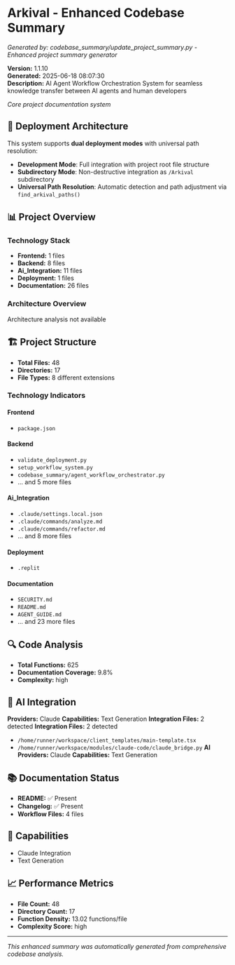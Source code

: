 # Arkival - Enhanced Codebase Summary

*Generated by: codebase_summary/update_project_summary.py - Enhanced project summary generator*

**Version:** 1.1.10  
**Generated:** 2025-06-18 08:07:30  
**Description:** AI Agent Workflow Orchestration System for seamless knowledge transfer between AI agents and human developers

*Core project documentation system*

## 🚀 Deployment Architecture

This system supports **dual deployment modes** with universal path resolution:
- **Development Mode**: Full integration with project root file structure
- **Subdirectory Mode**: Non-destructive integration as `/Arkival` subdirectory
- **Universal Path Resolution**: Automatic detection and path adjustment via `find_arkival_paths()`

## 📊 Project Overview

### Technology Stack
- **Frontend:** 1 files
- **Backend:** 8 files
- **Ai_Integration:** 11 files
- **Deployment:** 1 files
- **Documentation:** 26 files

### Architecture Overview
Architecture analysis not available

## 🏗 Project Structure

- **Total Files:** 48
- **Directories:** 17
- **File Types:** 8 different extensions

### Technology Indicators

#### Frontend
- `package.json`

#### Backend
- `validate_deployment.py`
- `setup_workflow_system.py`
- `codebase_summary/agent_workflow_orchestrator.py`
- ... and 5 more files

#### Ai_Integration
- `.claude/settings.local.json`
- `.claude/commands/analyze.md`
- `.claude/commands/refactor.md`
- ... and 8 more files

#### Deployment
- `.replit`

#### Documentation
- `SECURITY.md`
- `README.md`
- `AGENT_GUIDE.md`
- ... and 23 more files

## 🔍 Code Analysis

- **Total Functions:** 625
- **Documentation Coverage:** 9.8%
- **Complexity:** high

## 🤖 AI Integration

**Providers:** Claude
**Capabilities:** Text Generation
**Integration Files:** 2 detected
**Integration Files:** 2 detected
- `/home/runner/workspace/client_templates/main-template.tsx`
- `/home/runner/workspace/modules/claude-code/claude_bridge.py`
**AI Providers:** Claude
**Capabilities:** Text Generation

## 📚 Documentation Status

- **README:** ✅ Present
- **Changelog:** ✅ Present
- **Workflow Files:** 4 files

## 🚀 Capabilities

- Claude Integration
- Text Generation

## 📈 Performance Metrics

- **File Count:** 48
- **Directory Count:** 17
- **Function Density:** 13.02 functions/file
- **Complexity Score:** high

---

*This enhanced summary was automatically generated from comprehensive codebase analysis.*

